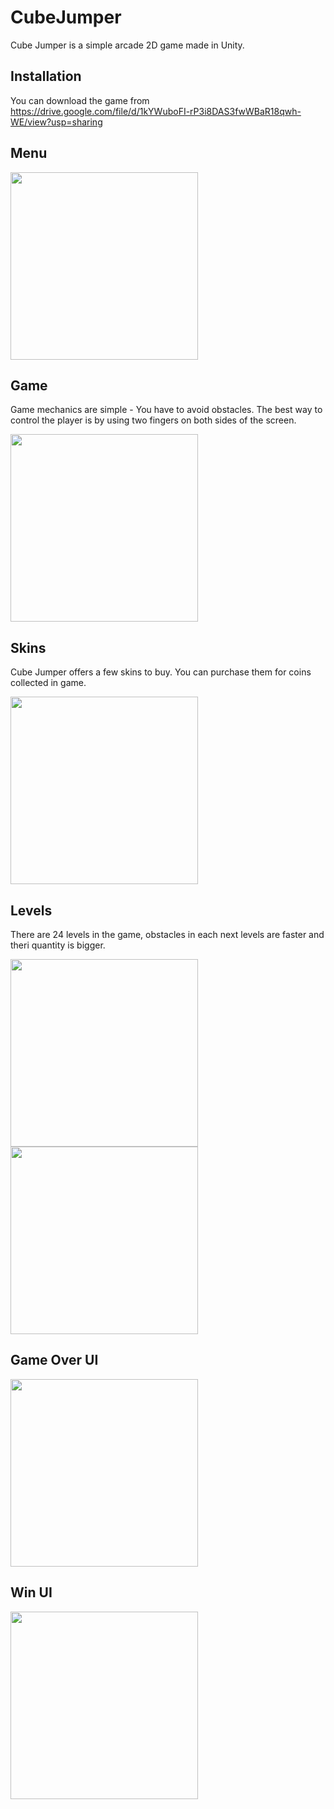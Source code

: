 # CubeJumper

Cube Jumper is a simple arcade 2D game made in Unity.

## Installation
You can download the game from https://drive.google.com/file/d/1kYWuboFI-rP3i8DAS3fwWBaR18qwh-WE/view?usp=sharing

## Menu

<img src="https://github.com/Fiiranek/CubeJumper/blob/master/Images/Menu.jpg" width="300"/>

## Game
Game mechanics are simple - You have to avoid obstacles. The best way to control the player is by using two fingers on both sides of the screen.

<img src="https://github.com/Fiiranek/CubeJumper/blob/master/Images/Game.jpg" width="300"/>

## Skins
Cube Jumper offers a few skins to buy. You can purchase them for coins collected in game.

<img src="https://github.com/Fiiranek/CubeJumper/blob/master/Images/Skins.jpg" width="300"/>

## Levels
There are 24 levels in the game, obstacles in each next levels are faster and theri quantity is bigger.

<img src="https://github.com/Fiiranek/CubeJumper/blob/master/Images/Levels1.jpg" width="300"/>

<img src="https://github.com/Fiiranek/CubeJumper/blob/master/Images/Levels2.jpg" width="300"/>

## Game Over UI

<img src="https://github.com/Fiiranek/CubeJumper/blob/master/Images/GameOver.jpg" width="300"/>

## Win UI

<img src="https://github.com/Fiiranek/CubeJumper/blob/master/Images/Win.jpg" width="300"/>
